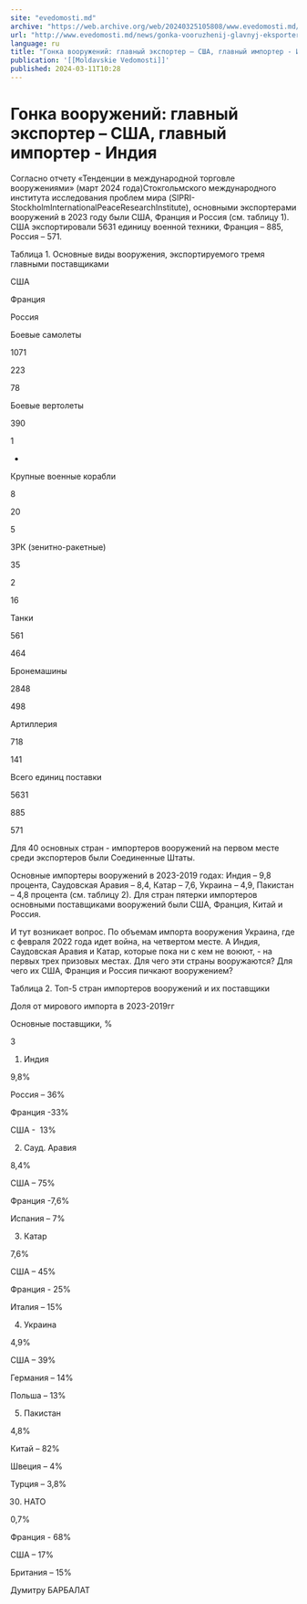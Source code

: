 ```yaml
---
site: "evedomosti.md"
archive: "https://web.archive.org/web/20240325105808/www.evedomosti.md/news/gonka-vooruzhenij-glavnyj-eksporter-ssha-glavnyj-importer-in"
url: "http://www.evedomosti.md/news/gonka-vooruzhenij-glavnyj-eksporter-ssha-glavnyj-importer-in"
language: ru
title: "Гонка вооружений: главный экспортер – США, главный импортер - Индия"
publication: '[[Moldavskie Vedomosti]]'
published: 2024-03-11T10:28
---
```


# Гонка вооружений: главный экспортер – США, главный импортер - Индия

Согласно отчету «Тенденции в международной торговле вооружениями» (март 2024 года)Стокгольмского международного института исследования проблем мира (SIPRI-StockholmInternationalPeaceResearchInstitute), основными экспортерами вооружений в 2023 году были США, Франция и Россия (см. таблицу 1). США экспортировали 5631 единицу военной техники, Франция – 885, Россия – 571.

Таблица 1. Основные виды вооружения, экспортируемого тремя главными поставщиками

США

Франция

Россия

Боевые самолеты

1071

223

78

Боевые вертолеты

390

1

-

Крупные военные корабли

8

20

5

ЗРК (зенитно-ракетные)

35

2

16

Танки

561

464

Бронемашины

2848

498

Артиллерия

718

141

Всего единиц поставки

5631

885

571

Для 40 основных стран - импортеров вооружений на первом месте среди экспортеров были Соединенные Штаты.

Основные импортеры вооружений в 2023-2019 годах: Индия – 9,8 процента, Саудовская Аравия – 8,4, Катар – 7,6, Украина – 4,9, Пакистан – 4,8 процента (см. таблицу 2). Для стран пятерки импортеров основными поставщиками вооружений были США, Франция, Китай и Россия.

И тут возникает вопрос. По объемам импорта вооружения Украина, где с февраля 2022 года идет война, на четвертом месте. А Индия, Саудовская Аравия и Катар, которые пока ни с кем не воюют, - на первых трех призовых местах. Для чего эти страны вооружаются? Для чего их США, Франция и Россия пичкают вооружением?

Таблица 2. Топ-5 стран импортеров вооружений и их поставщики

Доля от мирового импорта в 2023-2019гг

Основные поставщики, %

3

1. Индия

9,8%

Россия – 36%

Франция -33%

США -  13%

2. Сауд. Аравия

8,4%

США – 75%

Франция -7,6%

Испания – 7%

3. Катар

7,6%

США – 45%

Франция - 25%

Италия – 15%

4. Украина

4,9%

США – 39%

Германия – 14%

Польша – 13%

5. Пакистан

4,8%

Китай – 82%

Швеция – 4%

Турция – 3,8%

30. НАТО

0,7%

Франция - 68%

США – 17%

Британия – 15%

Думитру БАРБАЛАТ